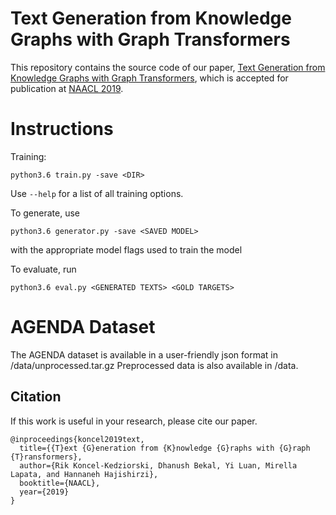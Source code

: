 # Text Generation from Knowledge Graphs with Graph Transformers

This repository contains the source code of our paper, [Text Generation from Knowledge Graphs with Graph Transformers](https://google.com), which is accepted for publication at [NAACL 2019](http://naacl2019.org/).

# Instructions

Training:
```
python3.6 train.py -save <DIR>
```
Use ``--help`` for a list of all training options.

To generate, use 
```
python3.6 generator.py -save <SAVED MODEL>
``` 
with the appropriate model flags used to train the model

To evaluate, run
```
python3.6 eval.py <GENERATED TEXTS> <GOLD TARGETS>
```


# AGENDA Dataset

The AGENDA dataset is available in a user-friendly json format in /data/unprocessed.tar.gz
Preprocessed data is also available in /data.


## Citation
If this work is useful in your research, please cite our paper.
```
@inproceedings{koncel2019text,
  title={{T}ext {G}eneration from {K}nowledge {G}raphs with {G}raph {T}ransformers},
  author={Rik Koncel-Kedziorski, Dhanush Bekal, Yi Luan, Mirella Lapata, and Hannaneh Hajishirzi},
  booktitle={NAACL},
  year={2019}
}
```

